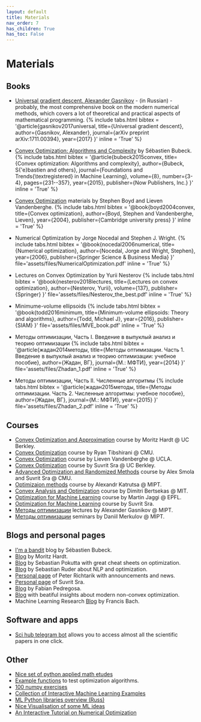 ```yaml
---
layout: default
title: Materials
nav_order: 7
has_children: True
has_toc: False
---
```


# Materials

## Books

* [Universal gradient descent. Alexander Gasnikov](https://arxiv.org/ftp/arxiv/papers/1711/1711.00394.pdf) - (in Russian) - probably, the most comprehensive book on the modern numerical methods, which covers a lot of theoretical and practical aspects of mathematical programming. {% include tabs.html bibtex = '@article{gasnikov2017universal,
  title={Universal gradient descent},
  author={Gasnikov, Alexander},
  journal={arXiv preprint arXiv:1711.00394},
  year={2017}
}' inline = 'True' %}

* [Convex Optimization: Algorithms and Complexity](https://arxiv.org/pdf/1405.4980.pdf) by Sébastien Bubeck. 
{% include tabs.html bibtex = '@article{bubeck2015convex,
  title={Convex optimization: Algorithms and complexity},
  author={Bubeck, S{\'e}bastien and others},
  journal={Foundations and Trends{\textregistered} in Machine Learning},
  volume={8},
  number={3-4},
  pages={231--357},
  year={2015},
  publisher={Now Publishers, Inc.}
}' inline = 'True' %}

* [Convex Optimization](https://web.stanford.edu/~boyd/cvxbook/) materials by Stephen Boyd and Lieven Vandenberghe. 
{% include tabs.html bibtex = '@book{boyd2004convex,
  title={Convex optimization},
  author={Boyd, Stephen and Vandenberghe, Lieven},
  year={2004},
  publisher={Cambridge university press}
}' inline = 'True' %}

* Numerical Optimization by Jorge Nocedal and Stephen J. Wright. 
{% include tabs.html bibtex = '@book{nocedal2006numerical,
  title={Numerical optimization},
  author={Nocedal, Jorge and Wright, Stephen},
  year={2006},
  publisher={Springer Science \& Business Media}
}' file='assets/files/NumericalOptimization.pdf' inline = 'True' %}

* Lectures on Convex Optimization by Yurii Nesterov
{% include tabs.html bibtex = '@book{nesterov2018lectures,
  title={Lectures on convex optimization},
  author={Nesterov, Yurii},
  volume={137},
  publisher={Springer}
}' file='assets/files/Nesterov_the_best.pdf' inline = 'True' %}

* Minimume-volume ellipsoids
{% include tabs.html bibtex = '@book{todd2016minimum,
  title={Minimum-volume ellipsoids: Theory and algorithms},
  author={Todd, Michael J},
  year={2016},
  publisher={SIAM}
}' file='assets/files/MVE_book.pdf' inline = 'True' %}

* Методы оптимизации, Часть I. Введение в выпуклый анализ и теорию оптимизации
{% include tabs.html bibtex = '@article{жадан2014методы,
  title={Методы оптимизации. Часть 1. Введение в выпуклый анализ и теорию оптимизации: учебное пособие},
  author={Жадан, ВГ},
  journal={М.: МФТИ},
  year={2014}
}' file='assets/files/Zhadan_1.pdf' inline = 'True' %}

* Методы оптимизации, Часть II. Численные алгоритмы
{% include tabs.html bibtex = '@article{жадан2015методы,
  title={Методы оптимизации. Часть 2. Численные алгоритмы: учебное пособие},
  author={Жадан, ВГ},
  journal={М.: МФТИ},
  year={2015}
}' file='assets/files/Zhadan_2.pdf' inline = 'True' %}



## Courses

* [Convex Optimization and Approximation](https://ee227c.github.io/) course by Moritz Hardt @ UC Berkley.
* [Convex Optimization](http://www.stat.cmu.edu/~ryantibs/convexopt/) course by Ryan Tibshirani @ CMU.
* [Convex Optimization](http://www.seas.ucla.edu/~vandenbe/ee236b/ee236b.html) course by Lieven Vandenberghe @ UCLA.
* [Convex Optimization](https://optml.mit.edu/teach/ee227a/index.html) course by Suvrit Sra @ UC Berkley.
* [Advanced Optimization and Randomized Methods](https://www.cs.cmu.edu/~suvrit/teach/aopt.html) course by Alex Smola and Suvrit Sra @ CMU.
* [Optimizaion methods](https://github.com/amkatrutsa/MIPT-Opt) course by Alexandr Katrutsa @ MIPT.
* [Convex Analysis and Optimization](https://ocw.mit.edu/courses/electrical-engineering-and-computer-science/6-253-convex-analysis-and-optimization-spring-2012/) course by Dimitri Bertsekas @ MIT.
* [Optimization for Machine Learning](https://github.com/epfml/OptML_course) course by Martin Jaggi @ EPFL.
* [Optimization for Machine Learning](http://optml.mit.edu/teach/6881/) course by Suvrit Sra.
* [Методы оптимизации](https://opt.mipt.ru) lectures by Alexander Gasnikov @ MIPT.
* [Методы оптимизации](https://mipt21.fmin.xyz) seminars by Daniil Merkulov @ MIPT.


## Blogs and personal pages

* [I'm a bandit](https://blogs.princeton.edu/imabandit/) blog by Sébastien Bubeck.
* [Blog](http://blog.mrtz.org/) by Moritz Hardt.
* [Blog](http://www.pokutta.com/blog/) by Sebastian Pokutta with great cheat sheets on optimization.
* [Blog](http://ruder.io/) by Sebastian Ruder about NLP and optimization.
* [Personal page](https://richtarik.org/) of Peter Richtarik with announcements and news.
* [Personal page](http://suvrit.de) of Suvrit Sra.
* [Blog](http://fa.bianp.net/) by Fabian Pedregosa.
* [Blog](http://www.offconvex.org/) with beatiful insights about modern non-convex optimization.
* Machine Learning Research [Blog](https://francisbach.com/) by Francis Bach.

## Software and apps

* [Sci hub telegram bot](https://teleg.one/scihubot) allows you to access almost all the scientific papers in one click.

## Other

* [Nice set of python applied math etudes](https://www.numerical-tours.com/python/)
* [Example functions](https://www.sfu.ca/~ssurjano/optimization.html) to test optimization algorithms.
* [100 numpy exercises](https://github.com/rougier/numpy-100/blob/master/100_Numpy_exercises.ipynb)
* [Collection of Interactive Machine Learning Examples](https://research.google.com/seedbank/)
* [ML Python libraries overview (Russ)](https://neerc.ifmo.ru/wiki/index.php?title=Обзор_библиотек_для_машинного_обучения_на_Python)
* [Nice Visualisation of some ML ideas](http://www.r2d3.us/)
* [An Interactive Tutorial on Numerical Optimization](http://www.benfrederickson.com/numerical-optimization/)
